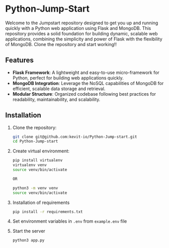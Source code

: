 # Python-Jump-Start
Welcome to the Jumpstart repository designed to get you up and running quickly with a Python web application using Flask and MongoDB. This repository provides a solid foundation for building dynamic, scalable web applications, combining the simplicity and power of Flask with the flexibility of MongoDB.
Clone the repository and start working!!

## Features
- **Flask Framework**: A lightweight and easy-to-use micro-framework for Python, perfect for building web applications quickly.
- **MongoDB Integration**: Leverage the NoSQL capabilities of MongoDB for efficient, scalable data storage and retrieval.
- **Modular Structure**: Organized codebase following best practices for readability, maintainability, and scalability.

## Installation
1. Clone the repository:
   ```bash
   git clone git@github.com:kevit-io/Python-Jump-start.git
   cd Python-Jump-start

2. Create virtual environment:
   ```bash
   pip install virtualenv
   virtualenv venv
   source venv/bin/activate

   OR

   python3 -m venv venv
   source venv/bin/activate

3. Installation of requirements
   ```bash
   pip install -r requirements.txt

4. Set environment variables in `.env` from `example.env` file

5. Start the server
   ```bash
   python3 app.py

